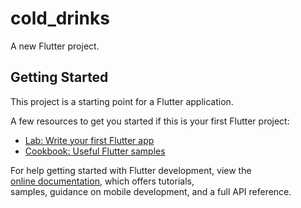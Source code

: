 # cold_drinks <br>

A new Flutter project.  <br>
 
## Getting Started  <br>

This project is a starting point for a Flutter application.  <br>

A few resources to get you started if this is your first Flutter project:  <br>

- [Lab: Write your first Flutter app](https://docs.flutter.dev/get-started/codelab)  <br>
- [Cookbook: Useful Flutter samples](https://docs.flutter.dev/cookbook)  <br>

For help getting started with Flutter development, view the <br>
[online documentation](https://docs.flutter.dev/), which offers tutorials, <br>
samples, guidance on mobile development, and a full API reference. <br>
